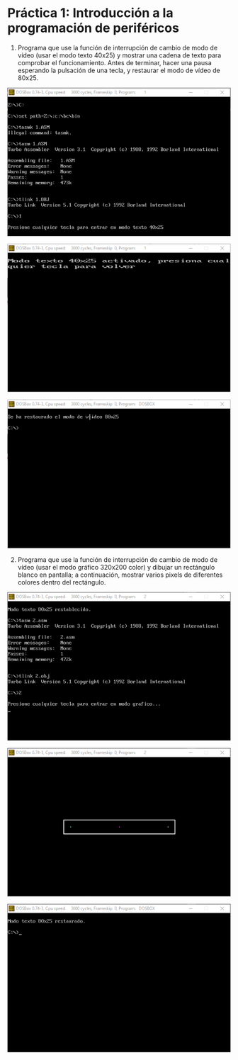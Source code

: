 # Práctica 1: Introducción a la programación de periféricos


1. Programa que use la función de interrupción de cambio de modo de vídeo (usar el modo texto 40x25) y mostrar una cadena de texto para comprobar el funcionamiento. Antes de terminar, hacer una pausa esperando la pulsación de una tecla, y restaurar el modo de vídeo de 80x25.

![](imgs/1.png)

![](imgs/2.png)

![](imgs/3.png)


2. Programa que use la función de interrupción de cambio de modo de vídeo (usar el modo gráfico 320x200 color) y dibujar un rectángulo blanco en pantalla; a continuación, mostrar varios pixels de diferentes colores dentro del rectángulo.

![](imgs/4.png)

![](imgs/5.png)

![](imgs/6.png)
